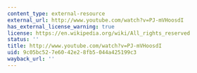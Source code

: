 ```yaml
---
content_type: external-resource
external_url: http://www.youtube.com/watch?v=PJ-mVHoosdI
has_external_license_warning: true
license: https://en.wikipedia.org/wiki/All_rights_reserved
status: ''
title: http://www.youtube.com/watch?v=PJ-mVHoosdI
uid: 9c05bc52-7e60-42e2-8fb5-044a425199c3
wayback_url: ''
---
```

